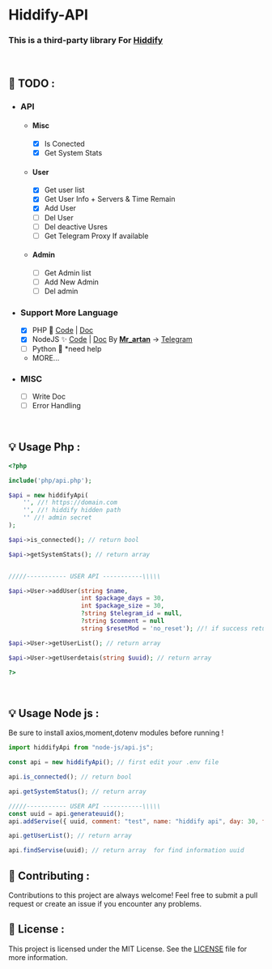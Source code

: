 # Hiddify-API

### This is a third-party library For [Hiddify](https://github.com/hiddify)

<br>

## 📑 TODO :

- ### API

  - #### Misc
    - [x] Is Conected
    - [x] Get System Stats
  - #### User
    - [x] Get user list
    - [x] Get User Info + Servers & Time Remain
    - [x] Add User
    - [ ] Del User
    - [ ] Del deactive Usres
    - [ ] Get Telegram Proxy If available
  - #### Admin
    - [ ] Get Admin list
    - [ ] Add New Admin
    - [ ] Del admin

- ### Support More Language

  - [x] PHP 🐘 [Code](https://github.com/alix1383/hiddify-api/blob/main/php/api.php) | [Doc](https://github.com/alix1383/hiddify-api#-usage-php-)
  - [x] NodeJS ✨ [Code](https://github.com/alix1383/hiddify-api/blob/main/node-js/api.js) | [Doc](https://github.com/alix1383/hiddify-api#-usage-node-js-) By <b>[Mr_artan](https://github.com/msaebi031)</b> -> [Telegram](https://t.me/mr_saebi)
  - [ ] Python 🐍 \*need help
  - MORE...

- ### MISC
  - [ ] Write Doc
  - [ ] Error Handling

<br>

## 💡 Usage Php :

```php
<?php

include('php/api.php');

$api = new hiddifyApi(
    '', //! https://domain.com
    '', //! hiddify hidden path
    '' //! admin secret
);

$api->is_connected(); // return bool

$api->getSystemStats(); // return array


/////----------- USER API -----------\\\\\

$api->User->addUser(string $name,
                    int $package_days = 30,
                    int $package_size = 30,
                    ?string $telegram_id = null,
                    ?string $comment = null
                    string $resetMod = 'no_reset'); //! if success return user uuid else return false

$api->User->getUserList(); // return array

$api->User->getUserdetais(string $uuid); // return array

?>
```

<br>

## 💡 Usage Node js :

Be sure to install axios,moment,dotenv modules before running !

```js
import hiddifyApi from "node-js/api.js";

const api = new hiddifyApi(); // first edit your .env file

api.is_connected(); // return bool

api.getSystemStatus(); // return array

/////----------- USER API -----------\\\\\
const uuid = api.generateuuid();
api.addServise({ uuid, comment: "test", name: "hiddify api", day: 30, traficc: 25, telegram_id: 123456 }); //! if success return user uuid else return false

api.getUserList(); // return array

api.findServise(uuid); // return array  for find information uuid
```

## 🤝 Contributing :

Contributions to this project are always welcome! Feel free to submit a pull request or create an issue if you encounter any problems.

## 📃 License :

This project is licensed under the MIT License. See the [LICENSE](https://github.com/alix1383/hiddify-api/blob/main/LICENSE) file for more information.
